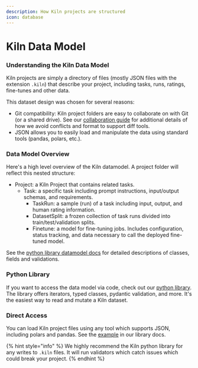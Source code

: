```yaml
---
description: How Kiln projects are structured
icon: database
---
```


# Kiln Data Model

### Understanding the Kiln Data Model

Kiln projects are simply a directory of files (mostly JSON files with the extension `.kiln`) that describe your project, including tasks, runs, ratings, fine-tunes and other data.

This dataset design was chosen for several reasons:

* Git compatibility: Kiln project folders are easy to collaborate on with Git (or a shared drive). See our [collaboration guide](collaboration.md#technical-collaboration-architecture) for additional details of how we avoid conflicts and format to support diff tools.
* JSON allows you to easily load and manipulate the data using standard tools (pandas, polars, etc.).

### Data Model Overview

Here's a high level overview of the Kiln datamodel. A project folder will reflect this nested structure:

* Project: a Kiln Project that contains related tasks.
  * Task: a specific task including prompt instructions, input/output schemas, and requirements.
    * TaskRun: a sample (run) of a task including input, output, and human rating information.
    * DatasetSplit: a frozen collection of task runs divided into train/test/validation splits.
    * Finetune: a model for fine-tuning jobs. Includes configuration, status tracking, and data necessary to call the deployed fine-tuned model.

See the [python library datamodel docs](https://kiln-ai.github.io/Kiln/kiln_core_docs/kiln_ai/datamodel.html) for detailed descriptions of classes, fields and validations.

### Python Library

If you want to access the data model via code, check out our [python library](../getting-started/python-library-quickstart.md). The library offers iterators, typed classes, pydantic validation, and more. It's the easiest way to read and mutate a Kiln dataset.

### Direct Access

You can load Kiln project files using any tool which supports JSON, including polars and pandas. See the [example](https://kiln-ai.github.io/Kiln/kiln_core_docs/kiln_ai.html#using-kiln-dataset-in-pandas) in our library docs.

{% hint style="info" %}
We highly recommend the Kiln python library for any writes to `.kiln` files. It will run validators which catch issues which could break your project.
{% endhint %}
